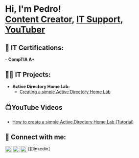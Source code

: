 <h1>Hi, I'm Pedro! <br/><a href="https://github.com/joshmadakor1">Content Creator</a>, <a href="https://www.linkedin.com/in/joshmadakor/">IT Support</a>, <a href="https://www.youtube.com/c/joshmadakor">YouTuber</a></h1>

<h2>📜 IT Certifications:</h2>
- <b/> CompTIA A+ </b>


<h2>👨‍💻 IT Projects:</h2>

- <b/> Active Directory Home Lab:</b>
  - [Creating a simple Active Directory Home Lab](https://github.com/PedroGoncalvesLabs/Active-Directory-Home-Lab)



<h2>📺YouTube Videos</h2>

- [How to create a simple Active Directory Home Lab (Tutorial)](https://youtu.be/WgevmR2GDJQ)


<h2> 🤳 Connect with me:</h2>

[<img align="left" alt="JoshMadakor | YouTube" width="22px" src="https://cdn.jsdelivr.net/npm/simple-icons@v3/icons/youtube.svg" />][youtube]
[<img align="left" alt="JoshMadakor | LinkedIn" width="22px" src="https://cdn.jsdelivr.net/npm/simple-icons@v3/icons/linkedin.svg" />][linkedin]
[<img align="left" alt="JoshMadakor | Instagram" width="22px" src="https://cdn.jsdelivr.net/npm/simple-icons@v3/icons/instagram.svg" />][instagram]


[youtube]: https://www.youtube.com/@PedroDGoncalves
[instagram]:
[linkedin]: 
